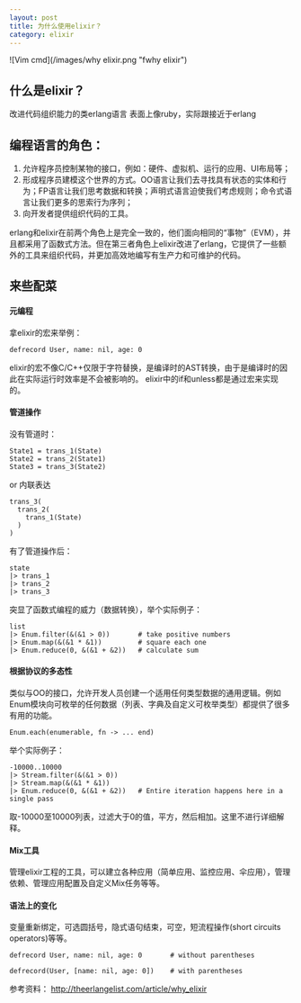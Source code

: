 ```yaml
---
layout: post
title: 为什么使用elixir？
category: elixir
---
```


![Vim cmd](/images/why elixir.png "fwhy elixir")

## 什么是elixir？
改进代码组织能力的类erlang语言
表面上像ruby，实际跟接近于erlang

## 编程语言的角色：
1. 允许程序员控制某物的接口，例如：硬件、虚拟机、运行的应用、UI布局等；
2. 形成程序员建模这个世界的方式。OO语言让我们去寻找具有状态的实体和行为；FP语言让我们思考数据和转换；声明式语言迫使我们考虑规则；命令式语言让我们更多的思索行为序列；
3. 向开发者提供组织代码的工具。

erlang和elixir在前两个角色上是完全一致的，他们面向相同的“事物”（EVM），并且都采用了函数式方法。但在第三者角色上elixir改进了erlang，它提供了一些额外的工具来组织代码，并更加高效地编写有生产力和可维护的代码。

## 来些配菜
#### 元编程
拿elixir的宏来举例：

    defrecord User, name: nil, age: 0

elixir的宏不像C/C++仅限于字符替换，是编译时的AST转换，由于是编译时的因此在实际运行时效率是不会被影响的。
elixir中的if和unless都是通过宏来实现的。

#### 管道操作
没有管道时：

    State1 = trans_1(State)
    State2 = trans_2(State1)
    State3 = trans_3(State2)

or 内联表达

    trans_3(
      trans_2(
        trans_1(State)
      )
	)

有了管道操作后：

    state
    |> trans_1
    |> trans_2
    |> trans_3

突显了函数式编程的威力（数据转换），举个实际例子：

    list
    |> Enum.filter(&(&1 > 0))       # take positive numbers
    |> Enum.map(&(&1 * &1))         # square each one
    |> Enum.reduce(0, &(&1 + &2))   # calculate sum


#### 根据协议的多态性
类似与OO的接口，允许开发人员创建一个适用任何类型数据的通用逻辑。例如Enum模块向可枚举的任何数据（列表、字典及自定义可枚举类型）都提供了很多有用的功能。

	Enum.each(enumerable, fn -> ... end)

举个实际例子：

    -10000..10000
    |> Stream.filter(&(&1 > 0))
    |> Stream.map(&(&1 * &1))
    |> Enum.reduce(0, &(&1 + &2))   # Entire iteration happens here in a single pass

取-10000至10000列表，过滤大于0的值，平方，然后相加。这里不进行详细解释。

#### Mix工具
管理elixir工程的工具，可以建立各种应用（简单应用、监控应用、伞应用），管理依赖、管理应用配置及自定义Mix任务等等。

#### 语法上的变化
变量重新绑定，可选圆括号，隐式语句结束，可空，短流程操作(short circuits operators)等等。

    defrecord User, name: nil, age: 0       # without parentheses

    defrecord(User, [name: nil, age: 0])    # with parentheses

参考资料：
http://theerlangelist.com/article/why_elixir
